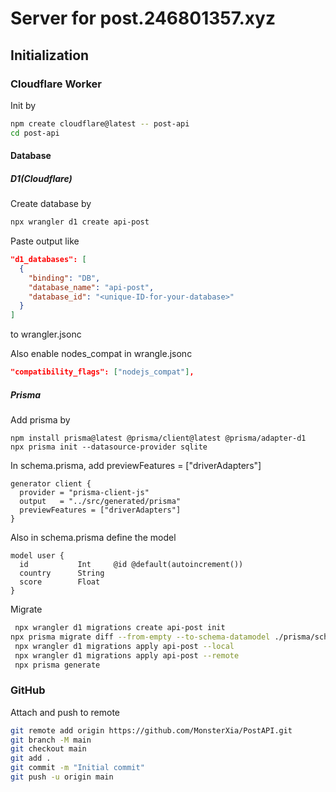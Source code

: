 # Server for post.246801357.xyz

## Initialization

### Cloudflare Worker

Init by

```bash
npm create cloudflare@latest -- post-api
cd post-api
```

#### Database

##### D1(Cloudflare)

Create database by

```bash
npx wrangler d1 create api-post
```

Paste output like

```json
"d1_databases": [
  {
    "binding": "DB",
    "database_name": "api-post",
    "database_id": "<unique-ID-for-your-database>"
  }
]
```

to wrangler.jsonc

Also enable nodes_compat in wrangle.jsonc

```json
"compatibility_flags": ["nodejs_compat"],
```

##### Prisma

Add prisma by

```
npm install prisma@latest @prisma/client@latest @prisma/adapter-d1
npx prisma init --datasource-provider sqlite
```

In schema.prisma, add previewFeatures = ["driverAdapters"]

```prisma
generator client {
  provider = "prisma-client-js"
  output   = "../src/generated/prisma"
  previewFeatures = ["driverAdapters"]
}
```

Also in schema.prisma define the model

```prisma
model user {
  id           Int     @id @default(autoincrement()) 
  country      String                         
  score        Float      
}
```

Migrate

```bash
 npx wrangler d1 migrations create api-post init
npx prisma migrate diff --from-empty --to-schema-datamodel ./prisma/schema.prisma --script --output migrations/0001_init.sql
 npx wrangler d1 migrations apply api-post --local
 npx wrangler d1 migrations apply api-post --remote
 npx prisma generate
```

### GitHub

Attach and push to remote 

```bash
git remote add origin https://github.com/MonsterXia/PostAPI.git
git branch -M main
git checkout main
git add .
git commit -m "Initial commit"
git push -u origin main
```















